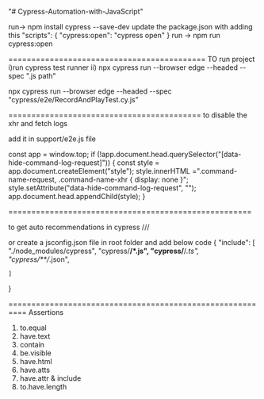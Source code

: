 "# Cypress-Automation-with-JavaScript" 

run-> npm install cypress --save-dev
update the package.json with adding this 
  "scripts": {
    "cypress:open": "cypress open"
  }
run -> npm run cypress:open


===========================================
TO run project 
i)run cypress test runner
ii) npx cypress run --browser edge --headed --spec ".js path"

npx cypress run --browser edge --headed --spec "cypress/e2e/RecordAndPlayTest.cy.js"

==========================================
to disable the xhr and fetch logs 

add it in support/e2e.js file

const app = window.top;
if (!app.document.head.querySelector("[data-hide-command-log-request]")) {
const style = app.document.createElement("style");
style.innerHTML =".command-name-request, .command-name-xhr { display: none }";
style.setAttribute("data-hide-command-log-request", "");
app.document.head.appendChild(style);
}

=====================================================

to get auto recommendations in cypress
/// <reference types="Cypress" />

or create a jsconfig.json file in root folder and add below code
{
    "include": [
        "./node_modules/cypress",
        "cypress/**/*.js",
        "cypress/**/*.ts",
        "cypress/**/*.json",
        
    ]
}

==========================================================
Assertions

1) to.equal
2) have.text
3) contain
4) be.visible
5) have.html
6) have.atts
7) have.attr & include
8) to.have.length
 